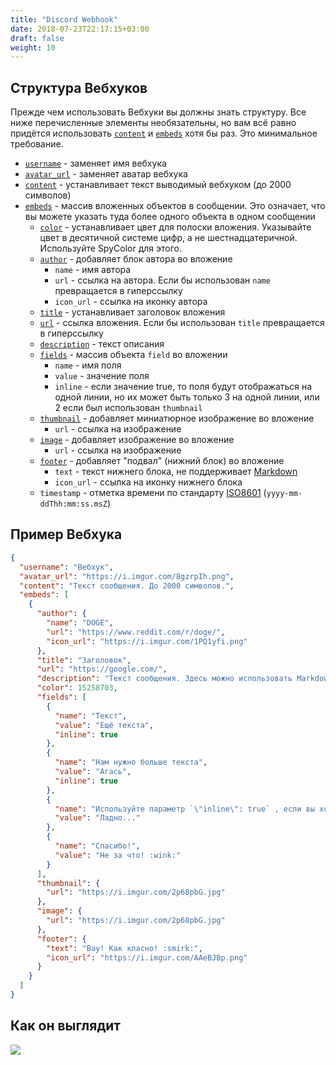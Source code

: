 ```yaml
---
title: "Discord Webhook"
date: 2018-07-23T22:17:15+03:00
draft: false
weight: 10
---
```

## Структура Вебхуков

Прежде чем использовать Вебхуки вы должны знать структуру. Все ниже перечисленные элементы необязательны, но вам всё равно придётся использовать [`content`](structure/content.md) и [`embeds`](structure/embeds/) хотя бы раз. Это минимальное требование.

* [`username`](../../structure/username) - заменяет имя вебхука
* [`avatar_url`](../../structure/avatar_url) - заменяет аватар вебхука
* [`content`](../../structure/content) - устанавливает текст выводимый вебхуком \(до 2000 символов\)
* [`embeds`](../../structure/embeds) - массив вложенных объектов в сообщении. Это означает, что вы можете указать туда более одного объекта в одном сообщении
  * [`color`](../../structure/embeds/color) - устанавливает цвет для полоски вложения. Указывайте цвет в десятичной системе цифр, а не шестнадцатеричной. Используйте SpyColor для этого.
  * [`author`](../../structure/embeds/author) - добавляет блок автора во вложение
      * `name` - имя автора
      * `url` - ссылка на автора. Если бы использован `name` превращается в гиперссылку
      * `icon_url` - ссылка на иконку автора
  * [`title`](../../structure/embeds/title) - устанавливает заголовок вложения
  * [`url`](../../structure/embeds/url) - ссылка вложения. Если бы использован `title` превращается в гиперссылку
  * [`description`](../../structure/embeds/description) - текст описания
  * [`fields`](../../structure/embeds/fields) - массив объекта `field` во вложении
      * `name` - имя поля
      * `value` - значение поля
      * `inline` - если значение true, то поля будут отображаться на одной линии, но их может быть только 3 на одной линии, или 2 если был использован `thumbnail`
  * [`thumbnail`](../../structure/embeds/thumbnail) - добавляет миниатюрное изображение во вложение
      * `url` - ссылка на изображение
  * [`image`](../../structure/embeds/image) - добавляет изображение во вложение
      * `url` - ссылка на изображение
  * [`footer`](../../structure/embeds/footer) - добавляет "подвал" \(нижний блок\) во вложение
      * `text` - текст нижнего блока, не поддерживает [Markdown](../../other/discord-markdown#форматирование-текста)
      * `icon_url` - ссылка на иконку нижнего блока
  * `timestamp` - отметка времени по стандарту [ISO8601](https://ru.wikipedia.org/wiki/ISO_8601) \(`yyyy-mm-ddThh:mm:ss.msZ`\)

## Пример Вебхука

```json
{
  "username": "Вебхук",
  "avatar_url": "https://i.imgur.com/8gzrpIh.png",
  "content": "Текст сообщения. До 2000 символов.",
  "embeds": [
    {
      "author": {
        "name": "DOGE",
        "url": "https://www.reddit.com/r/doge/",
        "icon_url": "https://i.imgur.com/1PQ1yfi.png"
      },
      "title": "Заголовок",
      "url": "https://google.com/",
      "description": "Текст сообщения. Здесь можно использовать Markdown. *Курсив* **жирный** __подчёркнутый__ ~~зачёркнутый~~ [гиперссылка](https://google.com) `код`",
      "color": 15258703,
      "fields": [
        {
          "name": "Текст",
          "value": "Ещё текста",
          "inline": true
        },
        {
          "name": "Нам нужно больше текста",
          "value": "Агась",
          "inline": true
        },
        {
          "name": "Используйте параметр `\"inline\": true` , если вы хотите чтоб поля распалагались на одной линии.",
          "value": "Ладно..."
        },
        {
          "name": "Спасибо!",
          "value": "Не за что! :wink:"
        }
      ],
      "thumbnail": {
        "url": "https://i.imgur.com/2p68pbG.jpg"
      },
      "image": {
        "url": "https://i.imgur.com/2p68pbG.jpg"
      },
      "footer": {
        "text": "Вау! Как класно! :smirk:",
        "icon_url": "https://i.imgur.com/AAeBJBp.png"
      }
    }
  ]
}
```

## Как он выглядит

![](../img/discord-webhook_exmpl1.png)
